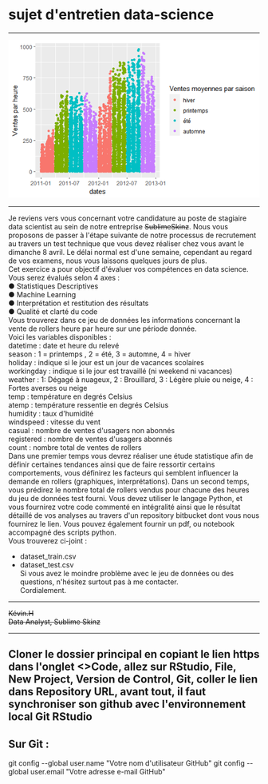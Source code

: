 # sujet d'entretien data-science  

---  


<p align="center">
  <img src="https://github.com/iss3110/sujet-d-entretien-data-science/blob/main/Vente%20par%20heure,%20couleurs%20par%20saison.png?raw=true" title="Ventes par heure">
</p>



---  


Je reviens vers vous concernant votre candidature au poste de stagiaire data
scientist au sein de notre entreprise ~~SublimeSkinz~~. Nous vous proposons de passer
à l'étape suivante de notre processus de recrutement au travers un test technique
que vous devez réaliser chez vous avant le dimanche 8 avril. Le délai normal est
d'une semaine, cependant au regard de vos examens, nous vous laissons quelques
jours de plus.  
Cet exercice a pour objectif d'évaluer vos compétences en data science. Vous serez
évalués selon 4 axes :  
● Statistiques Descriptives  
● Machine Learning  
● Interprétation et restitution des résultats  
● Qualité et clarté du code  
Vous trouverez dans ce jeu de données les informations concernant la vente de
rollers heure par heure sur une période donnée.  
Voici les variables disponibles :  
datetime : date et heure du relevé  
season : 1 = printemps , 2 = été, 3 = automne, 4 = hiver  
holiday : indique si le jour est un jour de vacances scolaires  
workingday : indique si le jour est travaillé (ni weekend ni vacances)  
weather : 1: Dégagé à nuageux, 2 : Brouillard, 3 : Légère pluie ou neige, 4 : Fortes
averses ou neige  
temp : température en degrés Celsius  
atemp : température ressentie en degrés Celsius  
humidity : taux d'humidité  
windspeed : vitesse du vent  
casual : nombre de ventes d'usagers non abonnés  
registered : nombre de ventes d'usagers abonnés  
count : nombre total de ventes de rollers  
Dans une premier temps vous devrez réaliser une étude statistique afin de définir
certaines tendances ainsi que de faire ressortir certains comportements, vous
définirez les facteurs qui semblent influencer la demande en rollers (graphiques,
interprétations). Dans un second temps, vous prédirez le nombre total de rollers
vendus pour chacune des heures du jeu de données test fourni. Vous devez utiliser
le langage Python, et vous fournirez votre code commenté en intégralité ainsi que le
résultat détaillé de vos analyses au travers d'un repository bitbucket dont vous nous
fournirez le lien. Vous pouvez également fournir un pdf, ou notebook accompagné
des scripts python.  
Vous trouverez ci-joint :  
- dataset_train.csv  
- dataset_test.csv  
Si vous avez le moindre problème avec le jeu de données ou des questions,
n'hésitez surtout pas à me contacter.  
Cordialement.  

---  

~~Kévin.H~~  
~~Data Analyst, Sublime Skinz~~  


---  

## Cloner le dossier principal en copiant le lien https dans l'onglet <>Code, allez sur RStudio, File, New Project, Version de Control, Git, coller le lien dans Repository URL, avant tout, il faut synchroniser son github avec l'environnement local Git RStudio 
## Sur Git :

git config --global user.name "Votre nom d'utilisateur GitHub"
git config --global user.email "Votre adresse e-mail GitHub"
